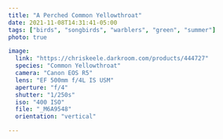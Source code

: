 ```yaml
---
title: "A Perched Common Yellowthroat"
date: 2021-11-08T14:31:41-05:00
tags: ["birds", "songbirds", "warblers", "green", "summer"]
photo: true

image:
  link: "https://chriskeele.darkroom.com/products/444727"
  species: "Common Yellowthroat"
  camera: "Canon EOS R5"
  lens: "EF 500mm f/4L IS USM"
  aperture: "f/4"
  shutter: "1/250s"
  iso: "400 ISO"
  file: "_M6A9548"
  orientation: "vertical"

---
```

